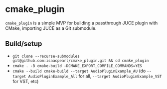 # cmake_plugin
`cmake_plugin` is a simple MVP for building a passthrough JUCE plugin with CMake, importing JUCE as a Git submodule.

## Build/setup
- `git clone --recurse-submodules git@github.com:isaacpearl/cmake_plugin.git && cd cmake_plugin`
- `cmake . -B cmake-build -DCMAKE_EXPORT_COMPILE_COMMANDS=YES`
- `cmake --build cmake-build --target AudioPluginExample_AU` (do `--target AudioPluginExample_All` for all, `--target AudioPluginExample_VST` for VST, etc)
